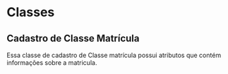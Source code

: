 # Classes
## Cadastro de Classe Matrícula
Essa classe de cadastro de Classe matrícula possui atributos que contém informações sobre a matricula.